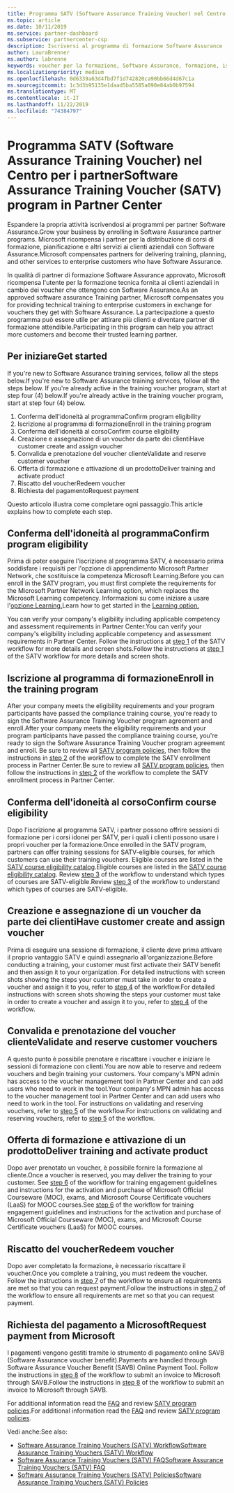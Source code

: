 ```yaml
---
title: Programma SATV (Software Assurance Training Voucher) nel Centro per i partner | Centro per i partner
ms.topic: article
ms.date: 10/11/2019
ms.service: partner-dashboard
ms.subservice: partnercenter-csp
description: Iscriversi al programma di formazione Software Assurance
author: LauraBrenner
ms.author: labrenne
keywords: voucher per la formazione, Software Assurance, formazione, iscriversi a SATV, SATV
ms.localizationpriority: medium
ms.openlocfilehash: 0d6339a63d4fbd7f1d742820ca90bb66d4d67c1a
ms.sourcegitcommit: 1c3d3b95135e1daad5ba5585a090e84ab0b97594
ms.translationtype: MT
ms.contentlocale: it-IT
ms.lasthandoff: 11/22/2019
ms.locfileid: "74384797"
---
```

# <a name="software-assurance-training-voucher-satv-program-in-partner-center"></a><span data-ttu-id="1dd0b-104">Programma SATV (Software Assurance Training Voucher) nel Centro per i partner</span><span class="sxs-lookup"><span data-stu-id="1dd0b-104">Software Assurance Training Voucher (SATV) program in Partner Center</span></span>

<span data-ttu-id="1dd0b-105">Espandere la propria attività iscrivendosi ai programmi per partner Software Assurance.</span><span class="sxs-lookup"><span data-stu-id="1dd0b-105">Grow your business by enrolling in Software Assurance partner programs.</span></span> <span data-ttu-id="1dd0b-106">Microsoft ricompensa i partner per la distribuzione di corsi di formazione, pianificazione e altri servizi ai clienti aziendali con Software Assurance.</span><span class="sxs-lookup"><span data-stu-id="1dd0b-106">Microsoft compensates partners for delivering training, planning, and other services to enterprise customers who have Software Assurance.</span></span> 

<span data-ttu-id="1dd0b-107">In qualità di partner di formazione Software Assurance approvato, Microsoft ricompensa l'utente per la formazione tecnica fornita ai clienti aziendali in cambio dei voucher che ottengono con Software Assurance.</span><span class="sxs-lookup"><span data-stu-id="1dd0b-107">As an approved software assurance Training partner, Microsoft compensates you for providing technical training to enterprise customers in exchange for vouchers they get with Software Assurance.</span></span> <span data-ttu-id="1dd0b-108">La partecipazione a questo programma può essere utile per attirare più clienti e diventare partner di formazione attendibile.</span><span class="sxs-lookup"><span data-stu-id="1dd0b-108">Participating in this program can help you attract more customers and become their trusted learning partner.</span></span>

## <a name="get-started"></a><span data-ttu-id="1dd0b-109">Per iniziare</span><span class="sxs-lookup"><span data-stu-id="1dd0b-109">Get started</span></span>

<span data-ttu-id="1dd0b-110">If you're new to Software Assurance training services, follow all the steps below.</span><span class="sxs-lookup"><span data-stu-id="1dd0b-110">If you're new to Software Assurance training services, follow all the steps below.</span></span> <span data-ttu-id="1dd0b-111">If you're already active in the training voucher program, start at step four (4) below.</span><span class="sxs-lookup"><span data-stu-id="1dd0b-111">If you're already active in the training voucher program, start at step four (4) below.</span></span> 

1. <span data-ttu-id="1dd0b-112">Conferma dell'idoneità al programma</span><span class="sxs-lookup"><span data-stu-id="1dd0b-112">Confirm program eligibility</span></span>
2. <span data-ttu-id="1dd0b-113">Iscrizione al programma di formazione</span><span class="sxs-lookup"><span data-stu-id="1dd0b-113">Enroll in the training program</span></span>
3. <span data-ttu-id="1dd0b-114">Conferma dell'idoneità al corso</span><span class="sxs-lookup"><span data-stu-id="1dd0b-114">Confirm course eligibility</span></span>
4. <span data-ttu-id="1dd0b-115">Creazione e assegnazione di un voucher da parte dei clienti</span><span class="sxs-lookup"><span data-stu-id="1dd0b-115">Have customer create and assign voucher</span></span>
5. <span data-ttu-id="1dd0b-116">Convalida e prenotazione del voucher cliente</span><span class="sxs-lookup"><span data-stu-id="1dd0b-116">Validate and reserve customer voucher</span></span>
6. <span data-ttu-id="1dd0b-117">Offerta di formazione e attivazione di un prodotto</span><span class="sxs-lookup"><span data-stu-id="1dd0b-117">Deliver training and activate product</span></span>
7. <span data-ttu-id="1dd0b-118">Riscatto del voucher</span><span class="sxs-lookup"><span data-stu-id="1dd0b-118">Redeem voucher</span></span>
8. <span data-ttu-id="1dd0b-119">Richiesta del pagamento</span><span class="sxs-lookup"><span data-stu-id="1dd0b-119">Request payment</span></span>

<span data-ttu-id="1dd0b-120">Questo articolo illustra come completare ogni passaggio.</span><span class="sxs-lookup"><span data-stu-id="1dd0b-120">This article explains how to complete each step.</span></span>

## <a name="confirm-program-eligibility"></a><span data-ttu-id="1dd0b-121">Conferma dell'idoneità al programma</span><span class="sxs-lookup"><span data-stu-id="1dd0b-121">Confirm program eligibility</span></span>

<span data-ttu-id="1dd0b-122">Prima di poter eseguire l'iscrizione al programma SATV, è necessario prima soddisfare i requisiti per l'opzione di apprendimento Microsoft Partner Network, che sostituisce la competenza Microsoft Learning.</span><span class="sxs-lookup"><span data-stu-id="1dd0b-122">Before you can enroll in the SATV program, you must first complete the requirements for the Microsoft Partner Network Learning option, which replaces the Microsoft Learning competency.</span></span> <span data-ttu-id="1dd0b-123">Informazioni su come iniziare a usare l'[opzione Learning.](https://partner.microsoft.com/membership/learning-partners)</span><span class="sxs-lookup"><span data-stu-id="1dd0b-123">Learn how to get started in the [Learning option.](https://partner.microsoft.com/membership/learning-partners)</span></span>

<span data-ttu-id="1dd0b-124">You can verify your company's eligibility including applicable competency and assessment requirements in Partner Center.</span><span class="sxs-lookup"><span data-stu-id="1dd0b-124">You can verify your company's eligibility including applicable competency and assessment requirements in Partner Center.</span></span> <span data-ttu-id="1dd0b-125">Follow the instructions at [step 1](https://query.prod.cms.rt.microsoft.com/cms/api/am/binary/RE3krfK) of the SATV workflow for more details and screen shots.</span><span class="sxs-lookup"><span data-stu-id="1dd0b-125">Follow the instructions at [step 1](https://query.prod.cms.rt.microsoft.com/cms/api/am/binary/RE3krfK) of the SATV workflow for more details and screen shots.</span></span>

## <a name="enroll-in-the-training-program"></a><span data-ttu-id="1dd0b-126">Iscrizione al programma di formazione</span><span class="sxs-lookup"><span data-stu-id="1dd0b-126">Enroll in the training program</span></span>

<span data-ttu-id="1dd0b-127">After your company meets the eligibility requirements and your program participants have passed the compliance training course, you're ready to sign the Software Assurance Training Voucher program agreement and enroll.</span><span class="sxs-lookup"><span data-stu-id="1dd0b-127">After your company meets the eligibility requirements and your program participants have passed the compliance training course, you're ready to sign the Software Assurance Training Voucher program agreement and enroll.</span></span> <span data-ttu-id="1dd0b-128">Be sure to review all [SATV program policies](https://query.prod.cms.rt.microsoft.com/cms/api/am/binary/RE3koEP), then follow the instructions in [step 2](https://query.prod.cms.rt.microsoft.com/cms/api/am/binary/RE3krfK) of the workflow to complete the SATV enrollment process in Partner Center.</span><span class="sxs-lookup"><span data-stu-id="1dd0b-128">Be sure to review all [SATV program policies](https://query.prod.cms.rt.microsoft.com/cms/api/am/binary/RE3koEP), then follow the instructions in [step 2](https://query.prod.cms.rt.microsoft.com/cms/api/am/binary/RE3krfK) of the workflow to complete the SATV enrollment process in Partner Center.</span></span>   


## <a name="confirm-course-eligibility"></a><span data-ttu-id="1dd0b-129">Conferma dell'idoneità al corso</span><span class="sxs-lookup"><span data-stu-id="1dd0b-129">Confirm course eligibility</span></span>
<span data-ttu-id="1dd0b-130">Dopo l'iscrizione al programma SATV, i partner possono offrire sessioni di formazione per i corsi idonei per SATV, per i quali i clienti possono usare i propri voucher per la formazione.</span><span class="sxs-lookup"><span data-stu-id="1dd0b-130">Once enrolled in the SATV program, partners can offer training sessions for SATV-eligible courses, for which customers can use their training vouchers.</span></span> <span data-ttu-id="1dd0b-131">Eligible courses are listed in the [SATV course eligibility catalog](https://savl-catalog.microsoft.com/).</span><span class="sxs-lookup"><span data-stu-id="1dd0b-131">Eligible courses are listed in the [SATV course eligibility catalog](https://savl-catalog.microsoft.com/).</span></span> <span data-ttu-id="1dd0b-132">Review [step 3](https://query.prod.cms.rt.microsoft.com/cms/api/am/binary/RE3krfK) of the workflow to understand which types of courses are SATV-eligible.</span><span class="sxs-lookup"><span data-stu-id="1dd0b-132">Review [step 3](https://query.prod.cms.rt.microsoft.com/cms/api/am/binary/RE3krfK) of the workflow to understand which types of courses are SATV-eligible.</span></span>

## <a name="have-customer-create-and-assign-voucher"></a><span data-ttu-id="1dd0b-133">Creazione e assegnazione di un voucher da parte dei clienti</span><span class="sxs-lookup"><span data-stu-id="1dd0b-133">Have customer create and assign voucher</span></span>

<span data-ttu-id="1dd0b-134">Prima di eseguire una sessione di formazione, il cliente deve prima attivare il proprio vantaggio SATV e quindi assegnarlo all'organizzazione.</span><span class="sxs-lookup"><span data-stu-id="1dd0b-134">Before conducting a training, your customer must first activate their SATV benefit and then assign it to your organization.</span></span> <span data-ttu-id="1dd0b-135">For detailed instructions with screen shots showing the steps your customer must take in order to create a voucher and assign it to you, refer to [step 4](https://query.prod.cms.rt.microsoft.com/cms/api/am/binary/RE3krfK) of the workflow.</span><span class="sxs-lookup"><span data-stu-id="1dd0b-135">For detailed instructions with screen shots showing the steps your customer must take in order to create a voucher and assign it to you, refer to [step 4](https://query.prod.cms.rt.microsoft.com/cms/api/am/binary/RE3krfK) of the workflow.</span></span>

## <a name="validate-and-reserve-customer-vouchers"></a><span data-ttu-id="1dd0b-136">Convalida e prenotazione del voucher cliente</span><span class="sxs-lookup"><span data-stu-id="1dd0b-136">Validate and reserve customer vouchers</span></span>

<span data-ttu-id="1dd0b-137">A questo punto è possibile prenotare e riscattare i voucher e iniziare le sessioni di formazione con clienti.</span><span class="sxs-lookup"><span data-stu-id="1dd0b-137">You are now able to reserve and redeem vouchers and begin training your customers.</span></span> <span data-ttu-id="1dd0b-138">Your company's MPN admin has access to the voucher management tool in Partner Center and can add users who need to work in the tool.</span><span class="sxs-lookup"><span data-stu-id="1dd0b-138">Your company's MPN admin has access to the voucher management tool in Partner Center and can add users who need to work in the tool.</span></span> <span data-ttu-id="1dd0b-139">For instructions on validating and reserving vouchers, refer to [step 5](https://query.prod.cms.rt.microsoft.com/cms/api/am/binary/RE3krfK) of the workflow.</span><span class="sxs-lookup"><span data-stu-id="1dd0b-139">For instructions on validating and reserving vouchers, refer to [step 5](https://query.prod.cms.rt.microsoft.com/cms/api/am/binary/RE3krfK) of the workflow.</span></span>

## <a name="deliver-training-and-activate-product"></a><span data-ttu-id="1dd0b-140">Offerta di formazione e attivazione di un prodotto</span><span class="sxs-lookup"><span data-stu-id="1dd0b-140">Deliver training and activate product</span></span>

<span data-ttu-id="1dd0b-141">Dopo aver prenotato un voucher, è possibile fornire la formazione al cliente.</span><span class="sxs-lookup"><span data-stu-id="1dd0b-141">Once a voucher is reserved, you may deliver the training to your customer.</span></span> <span data-ttu-id="1dd0b-142">See [step 6](https://query.prod.cms.rt.microsoft.com/cms/api/am/binary/RE3krfK) of the workflow for training engagement guidelines and instructions for the activation and purchase of Microsoft Official Courseware (MOC), exams, and Microsoft Course Certificate vouchers (LaaS) for MOOC courses.</span><span class="sxs-lookup"><span data-stu-id="1dd0b-142">See [step 6](https://query.prod.cms.rt.microsoft.com/cms/api/am/binary/RE3krfK) of the workflow for training engagement guidelines and instructions for the activation and purchase of Microsoft Official Courseware (MOC), exams, and Microsoft Course Certificate vouchers (LaaS) for MOOC courses.</span></span>

## <a name="redeem-voucher"></a><span data-ttu-id="1dd0b-143">Riscatto del voucher</span><span class="sxs-lookup"><span data-stu-id="1dd0b-143">Redeem voucher</span></span>

<span data-ttu-id="1dd0b-144">Dopo aver completato la formazione, è necessario riscattare il voucher.</span><span class="sxs-lookup"><span data-stu-id="1dd0b-144">Once you complete a training, you must redeem the voucher.</span></span> <span data-ttu-id="1dd0b-145">Follow the instructions in [step 7](https://query.prod.cms.rt.microsoft.com/cms/api/am/binary/RE3krfK) of the workflow to ensure all requirements are met so that you can request payment.</span><span class="sxs-lookup"><span data-stu-id="1dd0b-145">Follow the instructions in [step 7](https://query.prod.cms.rt.microsoft.com/cms/api/am/binary/RE3krfK) of the workflow to ensure all requirements are met so that you can request payment.</span></span> 


## <a name="request-payment-from-microsoft"></a><span data-ttu-id="1dd0b-146">Richiesta del pagamento a Microsoft</span><span class="sxs-lookup"><span data-stu-id="1dd0b-146">Request payment from Microsoft</span></span>

<span data-ttu-id="1dd0b-147">I pagamenti vengono gestiti tramite lo strumento di pagamento online SAVB (Software Assurance voucher benefit).</span><span class="sxs-lookup"><span data-stu-id="1dd0b-147">Payments are handled through Software Assurance Voucher Benefit (SAVB) Online Payment Tool.</span></span> <span data-ttu-id="1dd0b-148">Follow the instructions in [step 8](https://query.prod.cms.rt.microsoft.com/cms/api/am/binary/RE3krfK) of the workflow to submit an invoice to Microsoft through SAVB.</span><span class="sxs-lookup"><span data-stu-id="1dd0b-148">Follow the instructions in [step 8](https://query.prod.cms.rt.microsoft.com/cms/api/am/binary/RE3krfK) of the workflow to submit an invoice to Microsoft through SAVB.</span></span> 

<span data-ttu-id="1dd0b-149">For additional information read the [FAQ](https://query.prod.cms.rt.microsoft.com/cms/api/am/binary/RE3kz5o) and review [SATV program policies](https://query.prod.cms.rt.microsoft.com/cms/api/am/binary/RE3koEP).</span><span class="sxs-lookup"><span data-stu-id="1dd0b-149">For additional information read the [FAQ](https://query.prod.cms.rt.microsoft.com/cms/api/am/binary/RE3kz5o) and review [SATV program policies](https://query.prod.cms.rt.microsoft.com/cms/api/am/binary/RE3koEP).</span></span>

<span data-ttu-id="1dd0b-150">Vedi anche:</span><span class="sxs-lookup"><span data-stu-id="1dd0b-150">See also:</span></span>

- [<span data-ttu-id="1dd0b-151">Software Assurance Training Vouchers (SATV) Workflow</span><span class="sxs-lookup"><span data-stu-id="1dd0b-151">Software Assurance Training Vouchers (SATV) Workflow</span></span>](https://query.prod.cms.rt.microsoft.com/cms/api/am/binary/RE3krfK)
- [<span data-ttu-id="1dd0b-152">Software Assurance Training Vouchers (SATV) FAQ</span><span class="sxs-lookup"><span data-stu-id="1dd0b-152">Software Assurance Training Vouchers (SATV) FAQ</span></span>](https://query.prod.cms.rt.microsoft.com/cms/api/am/binary/RE3kz5o)
- [<span data-ttu-id="1dd0b-153">Software Assurance Training Vouchers (SATV) Policies</span><span class="sxs-lookup"><span data-stu-id="1dd0b-153">Software Assurance Training Vouchers (SATV) Policies</span></span>](https://query.prod.cms.rt.microsoft.com/cms/api/am/binary/RE3koEP)